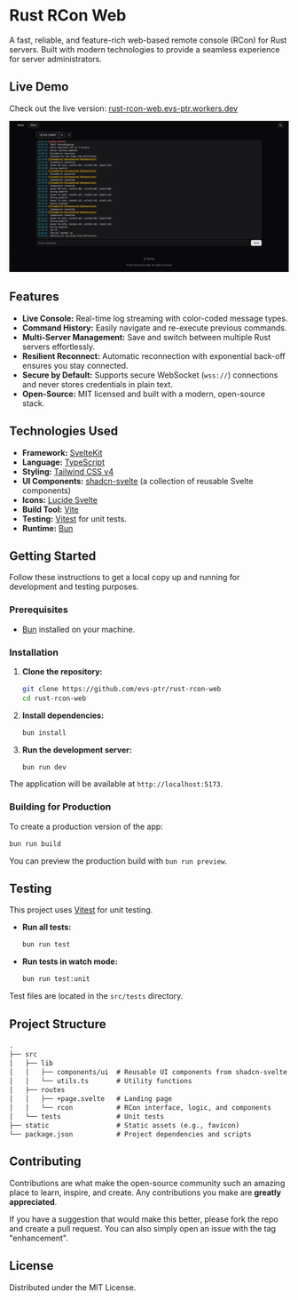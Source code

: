 # Rust RCon Web

A fast, reliable, and feature-rich web-based remote console (RCon) for Rust servers. Built with modern technologies to provide a seamless experience for server administrators.

## Live Demo

Check out the live version: [rust-rcon-web.evs-ptr.workers.dev](https://rust-rcon-web.evs-ptr.workers.dev)

![Rust RCon Web Screenshot](static/rcon-1.webp)

## Features

- **Live Console:** Real-time log streaming with color-coded message types.
- **Command History:** Easily navigate and re-execute previous commands.
- **Multi-Server Management:** Save and switch between multiple Rust servers effortlessly.
- **Resilient Reconnect:** Automatic reconnection with exponential back-off ensures you stay connected.
- **Secure by Default:** Supports secure WebSocket (`wss://`) connections and never stores credentials in plain text.
- **Open-Source:** MIT licensed and built with a modern, open-source stack.

## Technologies Used

- **Framework:** [SvelteKit](https://kit.svelte.dev/)
- **Language:** [TypeScript](https://www.typescriptlang.org/)
- **Styling:** [Tailwind CSS v4](https://tailwindcss.com/)
- **UI Components:** [shadcn-svelte](https://www.shadcn-svelte.com/) (a collection of reusable Svelte components)
- **Icons:** [Lucide Svelte](https://lucide.dev/guide/packages/lucide-svelte)
- **Build Tool:** [Vite](https://vitejs.dev/)
- **Testing:** [Vitest](https://vitest.dev/) for unit tests.
- **Runtime:** [Bun](https://bun.sh/)

## Getting Started

Follow these instructions to get a local copy up and running for development and testing purposes.

### Prerequisites

- [Bun](https://bun.sh/) installed on your machine.

### Installation

1. **Clone the repository:**

   ```sh
   git clone https://github.com/evs-ptr/rust-rcon-web
   cd rust-rcon-web
   ```

2. **Install dependencies:**

   ```sh
   bun install
   ```

3. **Run the development server:**

   ```sh
   bun run dev
   ```

The application will be available at `http://localhost:5173`.

### Building for Production

To create a production version of the app:

```sh
bun run build
```

You can preview the production build with `bun run preview`.

## Testing

This project uses [Vitest](https://vitest.dev/) for unit testing.

- **Run all tests:**

  ```sh
  bun run test
  ```

- **Run tests in watch mode:**

  ```sh
  bun run test:unit
  ```

Test files are located in the `src/tests` directory.

## Project Structure

```
.
├── src
│   ├── lib
│   │   ├── components/ui  # Reusable UI components from shadcn-svelte
│   │   └── utils.ts       # Utility functions
│   ├── routes
│   │   ├── +page.svelte   # Landing page
│   │   └── rcon           # RCon interface, logic, and components
│   └── tests              # Unit tests
├── static                 # Static assets (e.g., favicon)
└── package.json           # Project dependencies and scripts
```

## Contributing

Contributions are what make the open-source community such an amazing place to learn, inspire, and create. Any contributions you make are **greatly appreciated**.

If you have a suggestion that would make this better, please fork the repo and create a pull request. You can also simply open an issue with the tag "enhancement".

## License

Distributed under the MIT License.
